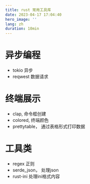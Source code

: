 ```yaml
---
title: rust 常用工具库
date: 2023-04-17 17:04:40
hero_image: ''
lang: zh
duration: 10min
---
```


# 异步编程
- tokio 异步
- reqwest 数据请求

# 终端展示
- clap, 命令框创建
- colored, 终端颜色
- prettytable， 通过表格形式打印数据

# 工具类
- regex 正则
- serde_json， 处理json
- rust-ini 处理ini格式内容
